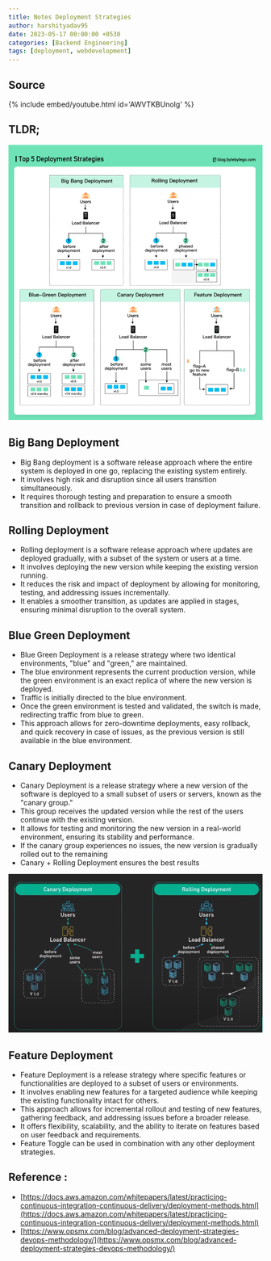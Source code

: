 ```yaml
---
title: Notes Deployment Strategies 
author: harshityadav95
date: 2023-05-17 00:00:00 +0530
categories: [Backend Engineering]
tags: [deployment, webdevelopment]
---
```


## Source

{% include embed/youtube.html id='AWVTKBUnoIg' %}

## TLDR;

![Untitled](https://raw.githubusercontent.com/harshityadav95/staticfiles/main/Notes_Deployment%20_Strategies/Untitled.png)

## Big Bang Deployment

- Big Bang deployment is a software release approach where the entire system is deployed in one go, replacing the existing system entirely.
- It involves high risk and disruption since all users transition simultaneously.
- It requires thorough testing and preparation to ensure a smooth transition and rollback to previous version in case of deployment failure.

## Rolling Deployment

- Rolling deployment is a software release approach where updates are deployed gradually, with a subset of the system or users at a time.
- It involves deploying the new version while keeping the existing version running.
- It reduces the risk and impact of deployment by allowing for monitoring, testing, and addressing issues incrementally.
- It enables a smoother transition, as updates are applied in stages, ensuring minimal disruption to the overall system.

## Blue Green Deployment

- Blue Green Deployment is a release strategy where two identical environments, "blue" and "green," are maintained.
- The blue environment represents the current production version, while the green environment is an exact replica of where the new version is deployed.
- Traffic is initially directed to the blue environment.
- Once the green environment is tested and validated, the switch is made, redirecting traffic from blue to green.
- This approach allows for zero-downtime deployments, easy rollback, and quick recovery in case of issues, as the previous version is still available in the blue environment.

## Canary Deployment

- Canary Deployment is a release strategy where a new version of the software is deployed to a small subset of users or servers, known as the "canary group."
- This group receives the updated version while the rest of the users continue with the existing version.
- It allows for testing and monitoring the new version in a real-world environment, ensuring its stability and performance.
- If the canary group experiences no issues, the new version is gradually rolled out to the remaining
- Canary + Rolling Deployment ensures the best results

![Untitled](https://raw.githubusercontent.com/harshityadav95/staticfiles/3a10c86582b2593d01d53199d8f85cfe686d18f5/Notes_Deployment%20_Strategies/Untitled%201.png)

## Feature Deployment

- Feature Deployment is a release strategy where specific features or functionalities are deployed to a subset of users or environments.
- It involves enabling new features for a targeted audience while keeping the existing functionality intact for others.
- This approach allows for incremental rollout and testing of new features, gathering feedback, and addressing issues before a broader release.
- It offers flexibility, scalability, and the ability to iterate on features based on user feedback and requirements.
- Feature Toggle can be used in combination with any other deployment strategies.

## Reference :

- [https://docs.aws.amazon.com/whitepapers/latest/practicing-continuous-integration-continuous-delivery/deployment-methods.html](https://docs.aws.amazon.com/whitepapers/latest/practicing-continuous-integration-continuous-delivery/deployment-methods.html)
- [https://www.opsmx.com/blog/advanced-deployment-strategies-devops-methodology/](https://www.opsmx.com/blog/advanced-deployment-strategies-devops-methodology/)


